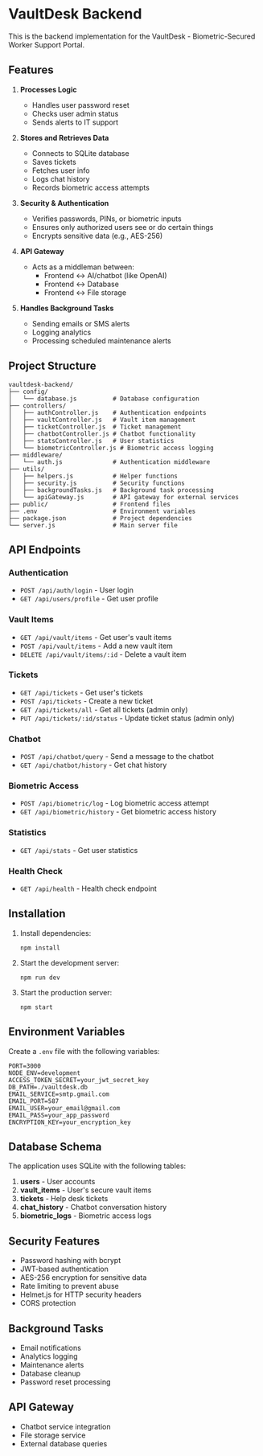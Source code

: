 # VaultDesk Backend

This is the backend implementation for the VaultDesk - Biometric-Secured Worker Support Portal.

## Features

1. **Processes Logic**
   - Handles user password reset
   - Checks user admin status
   - Sends alerts to IT support

2. **Stores and Retrieves Data**
   - Connects to SQLite database
   - Saves tickets
   - Fetches user info
   - Logs chat history
   - Records biometric access attempts

3. **Security & Authentication**
   - Verifies passwords, PINs, or biometric inputs
   - Ensures only authorized users see or do certain things
   - Encrypts sensitive data (e.g., AES-256)

4. **API Gateway**
   - Acts as a middleman between:
     - Frontend ↔ AI/chatbot (like OpenAI)
     - Frontend ↔ Database
     - Frontend ↔ File storage

5. **Handles Background Tasks**
   - Sending emails or SMS alerts
   - Logging analytics
   - Processing scheduled maintenance alerts

## Project Structure

```
vaultdesk-backend/
├── config/
│   └── database.js          # Database configuration
├── controllers/
│   ├── authController.js    # Authentication endpoints
│   ├── vaultController.js   # Vault item management
│   ├── ticketController.js  # Ticket management
│   ├── chatbotController.js # Chatbot functionality
│   ├── statsController.js   # User statistics
│   └── biometricController.js # Biometric access logging
├── middleware/
│   └── auth.js              # Authentication middleware
├── utils/
│   ├── helpers.js           # Helper functions
│   ├── security.js          # Security functions
│   ├── backgroundTasks.js   # Background task processing
│   └── apiGateway.js        # API gateway for external services
├── public/                  # Frontend files
├── .env                     # Environment variables
├── package.json             # Project dependencies
└── server.js                # Main server file
```

## API Endpoints

### Authentication
- `POST /api/auth/login` - User login
- `GET /api/users/profile` - Get user profile

### Vault Items
- `GET /api/vault/items` - Get user's vault items
- `POST /api/vault/items` - Add a new vault item
- `DELETE /api/vault/items/:id` - Delete a vault item

### Tickets
- `GET /api/tickets` - Get user's tickets
- `POST /api/tickets` - Create a new ticket
- `GET /api/tickets/all` - Get all tickets (admin only)
- `PUT /api/tickets/:id/status` - Update ticket status (admin only)

### Chatbot
- `POST /api/chatbot/query` - Send a message to the chatbot
- `GET /api/chatbot/history` - Get chat history

### Biometric Access
- `POST /api/biometric/log` - Log biometric access attempt
- `GET /api/biometric/history` - Get biometric access history

### Statistics
- `GET /api/stats` - Get user statistics

### Health Check
- `GET /api/health` - Health check endpoint

## Installation

1. Install dependencies:
   ```
   npm install
   ```

2. Start the development server:
   ```
   npm run dev
   ```

3. Start the production server:
   ```
   npm start
   ```

## Environment Variables

Create a `.env` file with the following variables:

```
PORT=3000
NODE_ENV=development
ACCESS_TOKEN_SECRET=your_jwt_secret_key
DB_PATH=./vaultdesk.db
EMAIL_SERVICE=smtp.gmail.com
EMAIL_PORT=587
EMAIL_USER=your_email@gmail.com
EMAIL_PASS=your_app_password
ENCRYPTION_KEY=your_encryption_key
```

## Database Schema

The application uses SQLite with the following tables:

1. **users** - User accounts
2. **vault_items** - User's secure vault items
3. **tickets** - Help desk tickets
4. **chat_history** - Chatbot conversation history
5. **biometric_logs** - Biometric access logs

## Security Features

- Password hashing with bcrypt
- JWT-based authentication
- AES-256 encryption for sensitive data
- Rate limiting to prevent abuse
- Helmet.js for HTTP security headers
- CORS protection

## Background Tasks

- Email notifications
- Analytics logging
- Maintenance alerts
- Database cleanup
- Password reset processing

## API Gateway

- Chatbot service integration
- File storage service
- External database queries
